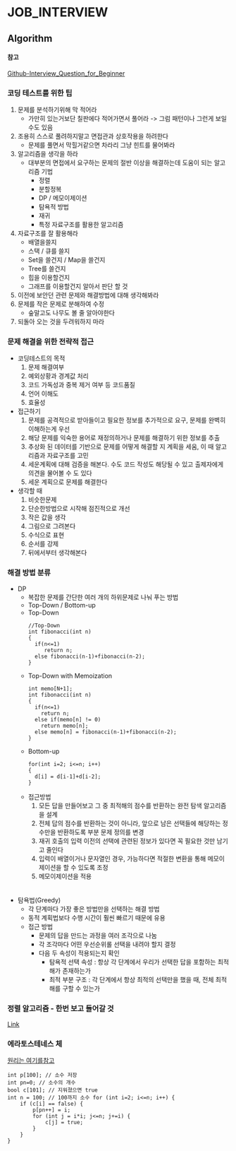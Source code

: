 JOB_INTERVIEW
=============

Algorithm
-------------

#### 참고

[Github-Interview_Question_for_Beginner](https://github.com/JaeYeopHan/Interview_Question_for_Beginner/tree/master/Algorithm)  

### 코딩 테스트를 위한 팁  
1. 문제를 분석하기위해 막 적어라  
    * 가만히 있는거보단 칠판에다 적어가면서 풀어라 -> 그럼 패턴이나 그런게 보일 수도 있음  
2. 조용히 스스로 풀려하지말고 면접관과 상호작용을 하려한다  
    * 문제를 풀면서 막힐거같으면 차라리 그냥 힌트를 물어봐라  
3. 알고리즘을 생각을 하라  
    * 대부분의 면접에서 요구하는 문제의 절반 이상을 해결하는데 도움이 되는 알고리즘 기법  
      * 정렬  
      * 분할정복  
      * DP / 메모이제이션  
      * 탐욕적 방법  
      * 재귀  
      * 특정 자료구조를 활용한 알고리즘  
4. 자료구조를 잘 활용해라  
    * 배열을쓸지  
    * 스택 / 큐를 쓸지  
    * Set을 쓸건지 / Map을 쓸건지  
    * Tree를 쓸건지  
    * 힙을 이용할건지  
    * 그래프를 이용할건지 알아서 판단 할 것  
5. 이전에 보안던 관련 문제와 해결방법에 대해 생각해봐라  
6. 문제를 작은 문제로 분해하여 수정  
    * 숲말고도 나무도 볼 줄 알아야한다  
7. 되돌아 오는 것을 두려워하지 마라  

### 문제 해결을 위한 전략적 접근  
* 코딩테스트의 목적  
  1. 문제 해결여부  
  2. 예외상황과 경계값 처리  
  3. 코드 가독성과 중복 제거 여부 등 코드품질  
  4. 언어 이해도  
  5. 효율성    
* 접근하기  
  1. 문제를 공격적으로 받아들이고 필요한 정보를 추가적으로 요구, 문제를 완벽히 이해하는게 우선  
  2. 해당 문제를 익숙한 용어로 재정의하거나 문제를 해결하기 위한 정보를 추출  
  3. 추상화 된 데이터를 기반으로 문제를 어떻게 해결할 지 계획을 세움, 이 때 알고리즘과 자료구조를 고민  
  4. 세운계획에 대해 검증을 해본다. 수도 코드 작성도 해당될 수 있고 출제자에게 의견을 물어볼 수 도 있다  
  5. 세운 계획으로 문제를 해결한다  
* 생각할 때  
  1. 비슷한문제  
  2. 단순한방법으로 시작해 점진적으로 개선  
  3. 작은 값을 생각  
  4. 그림으로 그려본다  
  5. 수식으로 표현  
  6. 순서를 강제  
  7. 뒤에서부터 생각해본다  

### 해결 방법 분류
* DP
  * 복잡한 문제를 간단한 여러 개의 하위문제로 나눠 푸는 방법
  * Top-Down / Bottom-up
  * Top-Down
    ```
    //Top-Down
    int fibonacci(int n)
    {
      if(n<=1)
         return n;
      else fibonacci(n-1)+fibonacci(n-2);
    }
    ```  
  * Top-Down with Memoization
    ```
    int memo[N+1];
    int fibonacci(int n)
    {
      if(n<=1)
        return n;
      else if(memo[n] != 0)
        return memo[n];
      else memo[n] = fibonacci(n-1)+fibonacci(n-2);
    }
    ```  
  * Bottom-up
    ```
    for(int i=2; i<=n; i++)
    {
      d[i] = d[i-1]+d[i-2];
    }
    ```  
  * 접근방법  
    1. 모든 답을 만들어보고 그 중 최적해의 점수를 반환하는 완전 탐색 알고리즘을 설계  
    2. 전체 답의 점수를 반환하는 것이 아니라, 앞으로 남은 선택들에 해당하는 정수만을 반환하도록 부분 문제 정의를 변경  
    3. 재귀 호출의 입력 이전의 선택에 관련된 정보가 있다면 꼭 필요한 것만 남기고 줄인다  
    4. 입력이 배열이거나 문자열인 경우, 가능하다면 적절한 변환을 통해 메모이제이션을 할 수 있도록 조정  
    5. 메모이제이션을 적용  
    <br></br>
* 탐욕법(Greedy)  
  * 각 단계마다 가장 좋은 방법만을 선택하는 해결 방법  
  * 동적 계획법보다 수행 시간이 훨씬 빠르기 때문에 유용  
  * 접근 방법
    * 문제의 답을 만드는 과정을 여러 조각으로 나눔  
    * 각 조각마다 어떤 우선순위롤 선택을 내려야 할지 결정  
    * 다음 두 속성이 적용되는지 확인  
      * 탐욕적 선택 속성 : 항상 각 단계에서 우리가 선택한 답을 포함하는 최적해가 존재하는가  
      * 최적 부분 구조 : 각 단계에서 항상 최적의 선택만을 했을 때, 전체 최적해를 구할 수 있는가  

### 정렬 알고리즘 - 한번 보고 들어갈 것  
[Link](https://github.com/JaeYeopHan/Interview_Question_for_Beginner/tree/master/Algorithm#sorting-algorithm)  

### 에라토스테네스 체  
[원리는 여기를참고](https://github.com/JaeYeopHan/Interview_Question_for_Beginner/tree/master/Algorithm#prime-number-algorithm)  
```
int p[100]; // 소수 저장
int pn=0; // 소수의 개수
bool c[101]; // 지워졌으면 true
int n = 100; // 100까지 소수 for (int i=2; i<=n; i++) {
    if (c[i] == false) {
        p[pn++] = i;
        for (int j = i*i; j<=n; j+=i) {
            c[j] = true;
        }
    }
}
```
